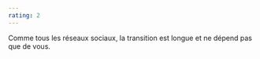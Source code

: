 ```yaml
---
rating: 2
---
```


Comme tous les réseaux sociaux, la transition est longue et ne dépend pas que de vous.
